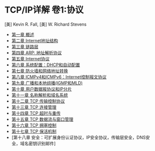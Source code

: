 # TCP/IP详解 卷1:协议

[美] Kevin R. Fall, [美] W. Richard Stevens

- [第一章 概述](chapter1.md)
- [第二章 Internet地址结构](chapter2.md)
- [第三章 链路层](chapter3.md)
- [第四章 ARP: 地址解析协议](chapter4.md)
- [第五章 Internet协议](chapter5.md)
- [第六章 系统配置：DHCP和自动配置](chapter6.md)
- [第七章 防火墙和网络地址转换](chapter7.md)
- [第八章 ICMPv4和ICMPv6：Internet控制报文协议](chapter8.md)
- [第九章 广播和本地组播(IGMP和MLD)](chapter9.md)
- [第十章 用户数据报协议和IP分片](chapter10.md)
- [第十一章 名称解析和域名系统](chapter11.md)
- [第十二章 TCP 传输控制协议](chapter12.md)
- [第十三章 TCP 连接管理](chapter13.md)
- [第十四章 TCP 超时与重传](chapter14.md)
- [第十五章 TCP 数据流与窗口管理](chapter15.md)
- [第十六章 TCP 拥塞控制](chapter16.md)
- [第十七章 TCP 保活机制](chapter17.md)
- [第十八章 安全：可扩展身份认证协议，IP安全协议，传输层安全，DNS安全，域名密钥识别邮件]



